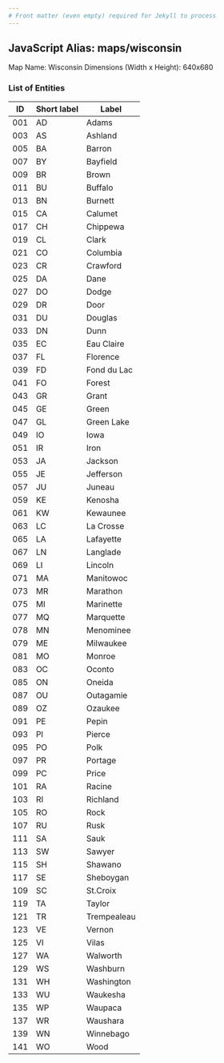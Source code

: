 ```yaml
---
# Front matter (even empty) required for Jekyll to process
---
```


## JavaScript Alias: maps/wisconsin

Map Name: Wisconsin
Dimensions (Width x Height): 640x680





### List of Entities

ID | Short label | Label
---|---|---|
001|AD|Adams
003|AS|Ashland
005|BA|Barron
007|BY|Bayfield
009|BR|Brown
011|BU|Buffalo
013|BN|Burnett
015|CA|Calumet
017|CH|Chippewa
019|CL|Clark
021|CO|Columbia
023|CR|Crawford
025|DA|Dane
027|DO|Dodge
029|DR|Door
031|DU|Douglas
033|DN|Dunn
035|EC|Eau Claire
037|FL|Florence
039|FD|Fond du Lac
041|FO|Forest
043|GR|Grant
045|GE|Green
047|GL|Green Lake
049|IO|Iowa
051|IR|Iron
053|JA|Jackson
055|JE|Jefferson
057|JU|Juneau
059|KE|Kenosha
061|KW|Kewaunee
063|LC|La Crosse
065|LA|Lafayette
067|LN|Langlade
069|LI|Lincoln
071|MA|Manitowoc
073|MR|Marathon
075|MI|Marinette
077|MQ|Marquette
078|MN|Menominee
079|ME|Milwaukee
081|MO|Monroe
083|OC|Oconto
085|ON|Oneida
087|OU|Outagamie
089|OZ|Ozaukee
091|PE|Pepin
093|PI|Pierce
095|PO|Polk
097|PR|Portage
099|PC|Price
101|RA|Racine
103|RI|Richland
105|RO|Rock
107|RU|Rusk
111|SA|Sauk
113|SW|Sawyer
115|SH|Shawano
117|SE|Sheboygan
109|SC|St.Croix
119|TA|Taylor
121|TR|Trempealeau
123|VE|Vernon
125|VI|Vilas
127|WA|Walworth
129|WS|Washburn
131|WH|Washington
133|WU|Waukesha
135|WP|Waupaca
137|WR|Waushara
139|WN|Winnebago
141|WO|Wood

